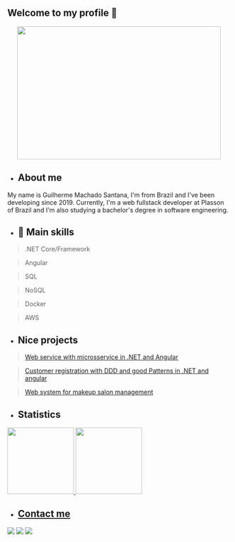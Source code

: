 ## Welcome to my profile 👋 

<p align="center">
	<img width="460" height="300" src="https://media2.giphy.com/media/qgQUggAC3Pfv687qPC/giphy.gif">
</p>

- ## About me
My name is Guilherme Machado Santana, I'm from Brazil and I've been developing since 2019. Currently, I'm a web fullstack developer at Plasson of Brazil and I'm also studying a bachelor's degree in software engineering.

- ## 🚀 Main skills

>.NET Core/Framework

>Angular

>SQL

>NoSQL

>Docker

>AWS

- ## Nice projects

>[Web service with microsservice in .NET and Angular](https://github.com/guirms/site_estaciona_facil)

>[Customer registration with DDD and good Patterns in .NET and angular](https://github.com/guirms/app-rhitmo)

>[Web system for makeup salon management](https://github.com/guirms/beauty-sys)

- ## Statistics
<div>
<a href="https://github.com/guirms">
<img height="150em" src="https://github-readme-stats.vercel.app/api/top-langs/?username=guirms&layout=compact&langs_count=7&theme=dracula"/>
<img height="150em" src="https://github-readme-stats.vercel.app/api?username=guirms&show_icons=true&theme=dracula&include_all_commits=true&count_private=true"/>
</div>

- ## Contact me 
  
<div>
<a href="https://www.linkedin.com/in/guilherme-machado-santana-468174216/" target="_blank"><img src="https://img.shields.io/badge/-LinkedIn-%230077B5?style=for-the-badge&logo=linkedin&logoColor=white" target="_blank"></a> <a href = "mailto:guilherme.ms2003@aluno.ifsc.edu.br"><img src="https://img.shields.io/badge/Gmail-D14836?style=for-the-badge&logo=gmail&logoColor=white" target="_blank"></a> <a href="https://instagram.com/g.santanaa03" target="_blank"><img src="https://img.shields.io/badge/-Instagram-%23E4405F?style=for-the-badge&logo=instagram&logoColor=white" target="_blank"></a> 
</div>


  

